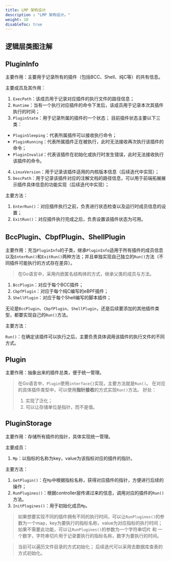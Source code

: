 ```yaml
---
title: LMP 架构设计
description : "LMP 架构设计。"
weight: 10
disableToc: true
---
```


## 逻辑层类图注解
## PluginInfo

主要作用：主要用于记录所有的插件（包括BCC、Shell、纯C等）的共有信息。

主要成员及其作用：

 1. `ExecPath`：该成员用于记录对应插件的执行文件的路径信息；
 2. `Runtime`：当有一个执行对应插件的命令下发后，该成员用于记录本次其插件执行的时间；
 3. `PluginState`：用于记录所属的插件的一个状态；
   目前插件状态主要以下三类：
   - `PluginSleeping`：代表所属插件可以接收执行命令；
   - `PluginRunning`：代表所属插件正在被执行，此时无法接收再次执行该插件的命令；
   - `PluginInvalid`：代表该插件在初始化或执行时发生错误，此时无法接收执行该插件的命令。
 4. `LinuxVersion`：用于记录该插件适用的内核版本信息（后续迭代中实现）；
 5. `DescPath`：用于记录该插件对应的注解文档的路径信息，可以用于前端拓展展示插件具体信息的功能实现（后续迭代中实现）；

主要方法：

 1. `EnterRun()`：对应插件执行之前，负责进行状态检查以及运行时成员信息的设置；
 2. `ExitRun()`：对应插件执行完成之后，负责设置该插件状态为可用。

## BccPlugin、CbpfPlugin、ShellPlugin

主要作用：充当`PluginInfo`的子类，继承`PluginInfo`适用于所有插件的成员信息以及`EnterRun()`和`ExitRun()`两种方法；并且单独实现自己独立的`Run()`方法（不同插件可能执行的方式存在差异）。

 > 在Go语言中，采用内嵌匿名结构体的方式，继承父类的成员与方法。

 1. `BccPlugin`：对应于每个BCC插件；
 2. `CbpfPlugin`：对应于每个纯C编写的eBPF插件；
 3. `ShellPlugin`：对应于每个Shell编写的脚本插件；

无论是`BccPlugin`、`CbpfPlugin`、`ShellPlugin`，还是后续要添加的其他插件类型，都要实现自己的`Run()`方法。

主要方法：

 `Run()`：在确定该插件可以执行之后，主要负责具体调用该插件的执行文件的不同方式。 

 ## Plugin

 主要作用：抽象出来的插件总类，便于统一管理。

 > 在Go语言中，`Plugin`使用`interface{}`实现，主要方法就是`Run()`。
 > 在对应的具体插件类型中，可以使用**指针接收**的方式实现`Run()`方法。
 > 好处：
 > 1. 实现了泛化；
 > 2. 可以让存储单位是指针，而不是值。

 ## PluginStorage

 主要作用：存储所有插件的指针，具体实现统一管理。

 主要成员：

  1. `Mp`：以指标的名称为key，value为该指标对应的插件的指针。

主要方法：

 1. `GetPlugin()`：在`Mp`中根据指标名称，获得对应插件的指针，方便进行后续的操作；
 2. `RunPlugines()`：根据controller层传递过来的信息，调用对应的插件的`Run()`方法。
 3. `InitPlugines()`：用于初始化成员`Mp`。

 > 如果想要实现不同的插件拥有不同的执行时间，可以让`RunPlugines()`的参数为一个map，key为要执行的指标名称，value为对应指标的执行时间；
 > 如果不需要此功能，可以让`RunPlugines()`的参数为一个字符串切片 和 一个数字，字符串切片用于记录要执行的指标名称，数字为要执行的时间。

 > 当前可以遍历文件目录的方式初始化；
 > 后续迭代可以采用去数据库查表的方式初始化。